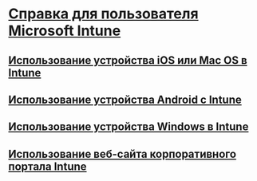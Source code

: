 # [Справка для пользователя Microsoft Intune]()
## [Использование устройства iOS или Mac OS в Intune](using-your-ios-or-mac-os-x-device-with-intune.md)
## [Использование устройства Android с Intune](using-your-android-device-with-intune.md)
## [Использование устройства Windows в Intune](using-your-windows-device-with-intune.md)
## [Использование веб-сайта корпоративного портала Intune](using-the-intune-company-portal-website.md)


<!--HONumber=Jun16_HO4-->


